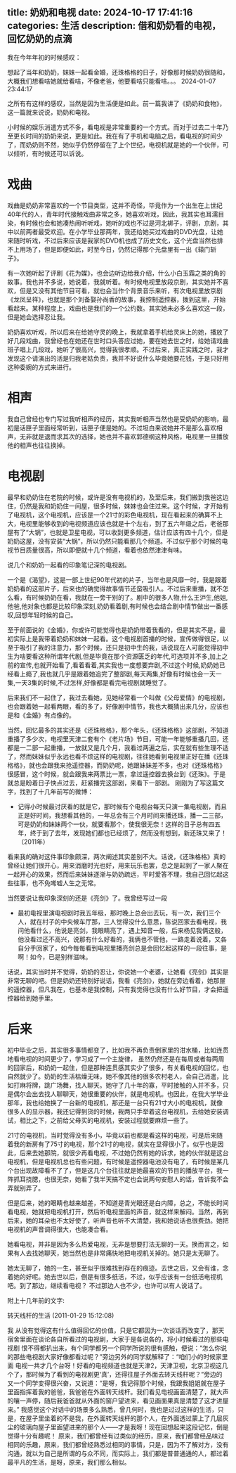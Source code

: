 title: 奶奶和电视
date: 2024-10-17 17:41:16
categories: 生活
description: 借和奶奶看的电视，回忆奶奶的点滴
--- 


我在今年年初的时候感叹：

想起了当年和奶奶，妹妹一起看金婚，还珠格格的日子，好像那时候奶奶很随和，大概我们想看啥她就给看啥，不像老爸，他要看啥只能看啥。。。
2024-01-07 23:44:17

之所有有这样的感叹，当然是因为生活便是如此。前一篇我讲了《奶奶和食物》，这一篇就来说说，奶奶和电视。

小时候的娱乐消遣方式不多，看电视是非常重要的一个方式。而对于过去二十年乃至更长时间的奶奶来说，更是如此。我在有了手机和电脑之后，看电视的时间少了，而奶奶则不然，她似乎仍然停留在了上个世纪，电视机就是她的一个伙伴，可以倾听，有时候还可以诉说。

# 戏曲

戏曲是奶奶非常喜欢的一个节目类型，这并不奇怪，毕竟作为一个出生在上世纪40年代的人，青年时代接触戏曲非常之多，她喜欢听戏，因此，我其实也耳濡目染，有时候也会和她凑热闹听听戏，她听的戏也不过是河北梆子，评剧，京剧，其中以前两者最受欢迎。在小学毕业那两年，我还给她买过戏曲的DVD光盘，让她来随时听戏，不过后来应该是我家的DVD机也成了历史文化，这个光盘当然也排不上用场了，但是即便如此，时至今日，仍然记得那个光盘里有一出《辕门斩子》。

有一次她听起了评剧《花为媒》，也会边听边给我介绍，什么小白玉霜之类的角的故事。我也并不多说，她说着，我就听着。有时候电视里放段京剧，其实她并不喜欢，但是又没有其他节目可看，就也会当作个背景音乐来听，有次电视里放京剧《龙凤呈祥》，也就是那个刘备娶孙尚香的故事，我控制遥控器，拨到这里，开始看起来。某种程度上，戏曲也是我们的一个公约数。其实她未必多么喜欢这一段，但是她会选择忍让我。

奶奶喜欢听戏，所以后来在给她守灵的晚上，我就拿着手机给灵床上的她，播放了好几段戏曲，我曾经也在她还在世时口头答应过她，要在她去世之时，给她请戏曲班子唱上几段戏，她听了很高兴，觉得我很孝顺。不过后来，真正实践之时，我才发现这个请演出的活是归我老姑负责，我并不好说什么毕竟她要花钱，于是只好用这种委婉的方式来进行。

# 相声

我自己曾经也专门写过我听相声的经历，其实我听相声当然也是受奶奶的影响，最初是话匣子里面经常听到，话匣子便是她的。不过坦白来说她并不是那么喜欢相声，无非就是退而求其次的选择，她也并不喜欢郭德纲这种风格，电视里一旦播放他的相声也往往换掉。

# 电视剧

最早和奶奶住在老院的时候，或许是没有电视机的，及至后来，我们搬到我爸这边住，仍然是我和奶奶住一间屋，很多时候，妹妹也会住过来。这个时候，才开始有了电视机，这个电视机，应该是一个21寸的彩色电视机，现在看起来的确算不上大，电视里能够收到的电视频道应该也就是十个左右，到了五六年级之后，老爸那屋有了“大锅”，也就是卫星电视，可以收到更多频道，估计应该有四十几个，但是奶奶这屋，没有安装“大锅”，所以仍然只能看那几个频道。不过似乎那个时候的电视节目质量很高，所以即便就十几个频道，看着也依然津津有味。

说几个和奶奶一起看的印象笔记深的电视剧。

一个是《渴望》，这是一部上世纪90年代初的片子，当年也是风靡一时，我是跟着奶奶看的这部片子，后来也的确觉得故事情节还蛮吸引人。不过后来重播，就不怎么看，有时候奶奶在看，我就在一旁干别的了。剧中的很多人物,什么王沪生,他姐,他爸,他对象也都是比较印象深刻,奶奶看着剧,有时候也会结合剧中情节做出一番感叹,回想年轻时候的自己。

至于前面说的《金婚》，你或许可能觉得也是奶奶带着我看的，但是其实不是，最初实际上是我带着奶奶和妹妹一起看。这个电视剧首播的时候，宣传做得很足，以至于吸引了我的注意力，那个时候，还只是初中生的我，话说现在人可能觉得初中生为啥要看这种所谓年代剧,但是毕竟在那个资源匮乏的年代,可选项并不多,加上之前的宣传,也就开始看了,看着看着,其实我也一度想要弃剧,不过这个时候,奶奶她已经看上瘾了,我也就几乎是跟着她追完了整部剧,每天两集,好像有时候也会一天一集,一天3集的时候,不过怎样,好像都是看完电视剧就睡觉了。

后来我们不一起住了，我过去看她，见她经常看一个叫做《父母爱情》的电视剧，也会跟着她一起看两眼，看的多了，好像剧中情节，我也大概猜出来几分，应该也是和《金婚》有点像的。

当然，回忆最多的其实还是《还珠格格》，那个年头，《还珠格格》这部剧，不知道重播了多少次，电视里天津二套有个《老片场》节目，可能一年能够重播几回，还都是一二部一起重播，一放就又是几个月，我看过两遍之后，实在就有些生理不适了，然而妹妹似乎永远也看不烦这样的电视剧，往往她看到电视里正好在播《还珠格格》，就也会跟我来抢遥控器，而奶奶呢，她跟妹妹差不多，也对《还珠格格》很感冒，这个时候，就会跟我来两票比一票，拿过遥控器去换台到《还珠》。于是就总是盼着日子快点过去，赶紧播完这部剧，来看下一部剧。 刚刚为了写这篇文字，找到了十几年前写的微博：

- 记得小时候最讨厌看的就是它，那时候有个电视台每天只演一集电视剧，而且正是好时间，我想看其他的，一年总会有三个月时间来播还珠，播一二三部，可是奶奶和妹妹两个一伙，就要看那个，使我很无奈！这样的日子总有四五年，终于到了去年，发现她们都也已经烦了，然而没有想到，新还珠又来了！  （2011年）

看来我的确对这件事印象颇深，两次阐述其实差别不大。话说，《还珠格格》真的曾经让她们很开心，用来消磨时光也好，用来玩乐也罢，总之是起到了一家人聚在一起开心的效果，然而后来妹妹逐渐与奶奶疏远，平时爱答不理，我自己回忆起这些往事，也不免唏嘘人生之无常。

当然要说让我印象深刻的还是《亮剑》了。我曾经写过一段

- 最初电视里演电视剧时我五年级，那时晚上总会出去玩，有一次，我们三个人，就在村子的中央候车厅那，三人觉得没什么意思，陈说回家去看电视，我问他看什么，他说是亮剑，我眼睛亮了，遇上知音一般，后来杨见我俩这般，他没看过还不高兴，说那有什么好看的，我俩也不管他，一路走着说着，又各自分手回家了，如今每每看到电视里播亮剑总是会回忆起这样的一段往事，是啊！如今，已是别样滋味。

话说，其实当时并不觉得，奶奶的忍让，你说她一个老婆，让她看《亮剑》其实是非常无聊的吧。但是奶奶还特别好说话，我看《亮剑》，她就在旁边看着，她那屋的遥控器，但凡我在，也基本是我控制，只有我觉得也没有什么好节目，才会把遥控器给到她手里。

# 后来

初中毕业之后，其实很多事情都变了，比如我不再负责倒家里的泔水桶，比如连贯地看电视的时间更少了，学习成了一个主旋律， 虽然仍然还是在每周或者每两周的回家后，和奶奶一起住，但是那种连贯感其实少了很多，有关看电视的回忆，也自然就少了。奶奶的生活枯燥无味，她不像其他的很多农村老人，会自己消遣，比如打麻将牌，跳广场舞，找人聊天。她守了几十年的寡，平时接触的人并不多，只是偶尔会出去找人聊聊天，她很重要的伙伴，就是电视机。也因此，在我大学毕业那年，我也给她换了一台新的电视机，那还是一台只有21寸大小的电视机，就像很多人的显示器，我还记得到货的时候，我两只手举着这台电视机，去给她安装调试，相比之下，之前给父母买的电视机，安装过程就要麻烦一些了。

21寸的电视机，当时觉得没有多小，毕竟以前也都是看这样的电视，可是后来随着我的新房有了75寸的电视，那个21寸的电视，就实在显得很小了。似乎也是因此，后来去她那院，就很少再看电视，不过她仍然有她的诉求，她的伙伴就是这台电视机，但是电视机总也有些问题，有时候是遥控器电池没有电了，有时候是某几个台出现故障看不了了，但是这几个台往往就是她最喜欢的节目的播放平台，我一阵抓耳挠腮，也很无奈，她看了我半天搞不定也会说两句安慰人的话，告诉我不会弄就别弄了。

但是后来，她的眼睛也越来越差，不知道是青光眼还是白内障，总之，不能长时间看电视，她就把电视机打开，然后听电视里面的声音，就这样来解闷。当然，再到后来，她的耳朵也不太好使了，听声音也听不大清楚，我和她说话也很费劲。她把电视机的声音调得很大，也能凑合看。

她看电视，并非是因为多么热爱电视，无非是想要打法无聊的一天。换而言之，如果有人去找她聊天，她当然也是非常痛快地把电视机关掉的。她只是太无聊了。

她太无聊了，她的一生，甚至似乎很难找到存在的痕迹。去世之后，又会有谁，念着她的好呢。她去世以后，倒是有很多纸活，不过，似乎应该有一台纸活电视机吧。到了那边，继续看电视？ 不过那边人也不少，也许可以有人说话了。

附上十几年前的文字:

转天线杆的生活
(2011-01-29 15:12:08)

我 从没有觉得这有什么值得回忆的价值，只是它都因为一次谈话而改变了，那天宿舍里面在谈论各自所看过的电视剧，大家于是各说各的，将小时候看过的那些电视剧 恨不得都扒出来，有个同学都另一个同学所说的很有感触，便说：“怎么你说的那些电视剧大家好像都看过呢？”旁边另外的同学就解释了：“咱们小的时候家里面 电视一共才几个台呀！好看的电视频道也就是天津2，天津卫视，北京卫视这几个了，那时候为了看到的电视剧更‘真’，还得往屋子外面去转天线杆呢？”旁边的 又一个同学变得很兴奋，又说道：“是呀，我记得那个时候，我跟我姐姐就在屋子里面指挥着我的爸爸，我爸爸在外面转天线杆。我们看见电视画面清楚了，就大声 的嚷一声停，随后我爸爸就从外面的窗户望进来，看见画面果真是清楚了这才进屋来。”
我感觉这个对话中的场景多么熟悉，曾几何时，我也是过过这样的生活，只是，在屋子里坐着的不是我，在外面转天线杆的那个人，在外面透过蒙上了几层灰尘的玻璃向屋子里面望进来的那个人——才是我呀！现在回想起来这段记忆，倒是觉得十分有趣呢！
原来，我们都曾经有过类似的经历，原来，我们都曾经品味过相同的乐趣，原来，我们都曾经熟悉过相同的事情，只是，因为不了解对方，没有沟通，就以为自己是所谓的与众不同，而实际上，我们都是普普通通的人，都过着最平凡的生活，是呀，原来，我们那么相似。
